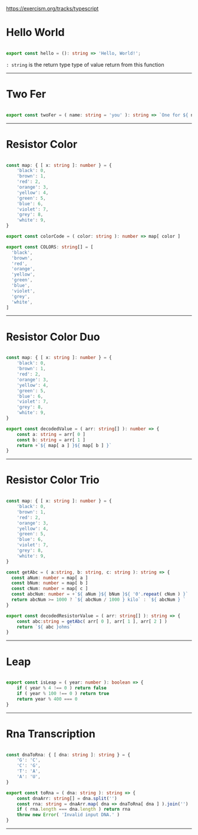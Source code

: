 


<https://exercism.org/tracks/typescript>



# Hello World

```typescript

export const hello = (): string => 'Hello, World!';

```

`: string` is the return type
type of value return from this function



---

# Two Fer

```typescript

export const twoFer = ( name: string = 'you' ): string => `One for ${ name }, one for me.`

```



---

# Resistor Color

```typescript

const map: { [ x: string ]: number } = {
    'black': 0,
    'brown': 1,
    'red': 2,
    'orange': 3,
    'yellow': 4,
    'green': 5,
    'blue': 6,
    'violet': 7,
    'grey': 8,
    'white': 9,
}

export const colorCode = ( color: string ): number => map[ color ]

export const COLORS: string[] = [
  'black',
  'brown',
  'red',
  'orange',
  'yellow',
  'green',
  'blue',
  'violet',
  'grey',
  'white',
]

```



---

# Resistor Color Duo

```typescript

const map: { [ x: string ]: number } = {
	'black': 0,
	'brown': 1,
	'red': 2,
	'orange': 3,
	'yellow': 4,
	'green': 5,
	'blue': 6,
	'violet': 7,
	'grey': 8,
	'white': 9,
}

export const decodedValue = ( arr: string[] ): number => {
	const a: string = arr[ 0 ]
	const b: string = arr[ 1 ]
	return +`${ map[ a ] }${ map[ b ] }`
}

```



---

# Resistor Color Trio

```typescript

const map: { [ x: string ]: number } = {
    'black': 0,
    'brown': 1,
    'red': 2,
    'orange': 3,
    'yellow': 4,
    'green': 5,
    'blue': 6,
    'violet': 7,
    'grey': 8,
    'white': 9,
}

const getAbc = ( a:string, b: string, c: string ): string => {
  const aNum: number = map[ a ]
  const bNum: number = map[ b ]
  const cNum: number = map[ c ]
  const abcNum: number = +`${ aNum }${ bNum }${ '0'.repeat( cNum ) }`
  return abcNum >= 1000 ? `${ abcNum / 1000 } kilo` : `${ abcNum } `
}

export const decodedResistorValue = ( arr: string[] ): string => {
    const abc:string = getAbc( arr[ 0 ], arr[ 1 ], arr[ 2 ] )
	return `${ abc }ohms`
}

```



---

# Leap

```typescript

export const isLeap = ( year: number ): boolean => {
	if ( year % 4 !== 0 ) return false
	if ( year % 100 !== 0 ) return true
	return year % 400 === 0
}

```



---

# Rna Transcription

```typescript

const dnaToRna: { [ dna: string ]: string } = {
	'G': 'C',
	'C': 'G',
	'T': 'A',
	'A': 'U',
}

export const toRna = ( dna: string ): string => {
	const dnaArr: string[] = dna.split('')
	const rna: string = dnaArr.map( dna => dnaToRna[ dna ] ).join('')
	if ( rna.length === dna.length ) return rna
	throw new Error( 'Invalid input DNA.' )
}

```



---

